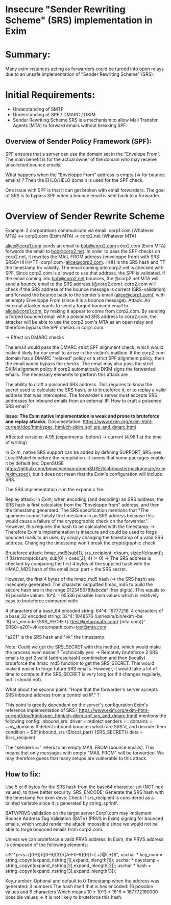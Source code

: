 #  Insecure "Sender Rewriting Scheme" (SRS) implementation in Exim

# Summary:
Many exim instances acting as forwarders could be turned into open relays due to an unsafe implementation of "Sender Rewriting Scheme" (SRS).

# Initial Requirements:

- Understanding of SMTP
- Understanding of SPF / DMARC / DKIM
- Sender Rewriting Scheme SRS is a mechanism to allow Mail Transfer Agents (MTA) to forward emails without breaking SPF.

## Overview of Sender Policy Framework (SPF): 
SPF ensures that a server can use the domain set in the "Envelope From". The main benefit is for the actual owner of the domain who may receive unsolicited bounce emails.

What happens when the "Enveloppe From" address is empty (=> for bounce emails) ? Then the EHLO/HELO domain is used for the SPF check.

One issue with SPF is that it can get broken with email forwarders. The goal of SRS is to bypass SPF when a bounce email is sent back to a forwarder.


# Overview of Sender Rewrite Scheme

Example: 2 corporations communicate via email: corp1.com (Whatever MTA) <-> corp2.com (Exim MTA) -> corp2.net (Whatever MTA)

alice@corp1.com sends an email to bob@corp2.com
corp2.com (Exim MTA) forwards the email to bob@corp2.net. In order to pass the SPF checks on corp2.net, it rewrites the MAIL FROM address (enveloppe from) with SRS: SRS0=HHH=TT=corp1.com=alice@corp2.com. HHH is the SRS hash and TT the timestamp for validity.
The email coming into corp2.net is checked with SPF. Since corp2.com is allowed to use that address, the SPF is validated.
If the email coming into bob@corp2.net bounces, the @corp2.net MTA will send a bounce email to the SRS address (@corp2.com).
corp2.com will check if the SRS address of the bounce message is correct (SRS-validation) and forward the bounce back to the sender's email (alice@corp1.com), with an empty Enveloppe From (since it is a bounce message).
Attack: An external attacker wants to send a forged bounced email to alice@corp1.com, by making it appear to come from corp2.com. By sending a forged bounced email with a poisoned SRS address to corp2.com, the attacker will be able to use the corp2.com's MTA as an open relay and therefore bypass the SPF checks in corp1.com.

-> Effect on DMARC checks

The email would pass the DMARC strict SPF alignment check, which would make it likely for our email to arrive in the victim's mailbox.
If the corp2.com domain has a DMARC "relaxed" policy or a strict SPF alignment policy, then the email would bypass the checks. The email may also pass the strict DKIM alignment policy if corp2 automatically DKIM signs the forwarded emails.
The necessary elements to perform this attack are

The ability to craft a poisoned SRS address. This requires to know the secret used to calculate the SRS hash, or to bruteforce it, or to replay a valid address that was intercepted.
The forwarder's server must accepts SRS addresses for inbound emails from an external IP.
How to craft a poisoned SRS email?

**Issue: The Exim native implementation is weak and prone to bruteforce and replay attacks.** Documentation: https://www.exim.org/exim-html-current/doc/html/spec_html/ch-dkim_spf_srs_and_dmarc.html

Affected versions: 4.95 (experimental before) -> current (4.98.1 at the time of writing)

In Exim, native SRS support can be added by defining SUPPORT_SRS=yes Local/Makefile before the compilation. It seems that some packages enable it by default (ex: OpenSUSE https://github.com/bmwiedemann/openSUSE/blob/master/packages/e/exim/exim.spec), but it does not mean that the Exim's configuration will include SRS.

The SRS implementation is in the expand.c file.

Replay attack: In Exim, when encoding (and decoding) an SRS address, the SRS hash is first calculated from the "Enveloppe from" address, and then the timestamp generated. The SRS specification mentions that "The spammer cannot falsify the timestamp in an SRS address because this would cause a failure of the cryptographic check on the forwarder.". However, this requires the hash to be calculated with the timestamp. -> Therefore Exim's implementation is insecure and could be used to forge bounced mails to an user, by simply changing the timestamp of a valid SRS address. Changing the timestamp won't break the cryptographic check.

Bruteforce attack: hmac_md5(sub[1], srs_recipient, cksum, sizeof(cksum)); if (Ustrncmp(cksum, sub[0] + ovec[2], 4) != 0) -> The SRS address is checked by comparing the first 4 bytes of the supplied hash with the HMAC_MD5 hash of the email local part + the SRS secret.

However, the first 4 bytes of the hmac_md5 hash (=> the SRS hash) are insecurely generated: The character outputted hmac_md5 to build the secure hash are in the range 0123456789abcdef (hex digits). This equals to 16 possible values. 16^4 = 65536 possible hash values which is relatively easy to bruteforce compared with:

4 characters of a base_64 encoded string: 64^4: 16777216.
4 characters of a base_32 encoded string: 32^4: 1048576
 /usr/exim/bin/exim -be '${srs_encode {SRS_SECRET} {test@returnpath.com} {mta.com}}' SRS0=a201=vk=returnpath.com=test@mta.com

"a201" is the SRS hash and "vk" the timestamp.

Note: Could we get the SRS_SECRET with this method, which would make the process even easier ? Technically yes: -> Remotely bruteforce 2 SRS emails to get 2 valid [address:hash] combination and then (locally) bruteforce the hmac_md5 function to get the SRS_SECRET. This would make it easier to forge future SRS emails. However, it would take a lot of time to compute if the SRS_SECRET is very long (or if it changes regularly, but it should not).

What about the second point: "Hope that the forwarder's server accepts SRS inbound address from a controlled IP." ?

This point is greatly dependant on the server's configuration Exim's reference implementation of SRS ( https://www.exim.org/exim-html-current/doc/html/spec_html/ch-dkim_spf_srs_and_dmarc.html) mentions the following config: inbound_srs: driver = redirect senders = : domains = +my_domains # detect inbound bounces which are SRS'd, and decode them condition = ${if inbound_srs {$local_part} {SRS_SECRET}} data = $srs_recipient

The "senders =:" refers to an empty MAIL FROM (bounce emails). This means that only messages with empty "MAIL FROM" will be forwarded. We may therefore guess that many setups are vulnerable to this attack.

## How to fix:

Use 5 or 6 bytes for the SRS hash from the base64 character set (NOT hex values), to have better security.
SRS_ENCODE: Generate the SRS hash with the timestamp
For exim devs: Check if srs_recipient is considered as a tainted variable since it is generated by string_sprintf.

BATV/PRVS validation on the target server
Corp1.com may implement Bounce Address Tag Validation (BATV) (PRVS in Exim) signing for bounced emails, which would render the attack impossible since we would not be able to forge bounced emails from corp2.com.

Unless we can bruteforce a valid PRVS address. In Exim, the PRVS address is composed of the following elements:

US"^prvs\=([0-9])([0-9]{3})([A-F0-9]{6})\=(.+)\@(.+)$", uschar * key_num = string_copyn(expand_nstring[1],expand_nlength[1]); uschar * daystamp = string_copyn(expand_nstring[2],expand_nlength[2]); uschar * hash = string_copyn(expand_nstring[3],expand_nlength[3]);

Key_number: Optional and default to 0
Timestamp when the address was generated: 3 numbers
The hash itself that is hex encoded: 16 possible values and 6 characters
Which means 10 * 10^3 * 16^6 = 167772160000 possible values => It is not likely to bruteforce this hash.
